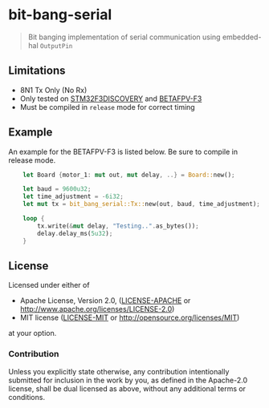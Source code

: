 # bit-bang-serial

> Bit banging implementation of serial communication using embedded-hal `OutputPin`

## Limitations

- 8N1 Tx Only (No Rx)
- Only tested on [STM32F3DISCOVERY](https://github.com/japaric/f3) and [BETAFPV-F3](https://github.com/JoshMcguigan/betafpv-f3) 
- Must be compiled in `release` mode for correct timing

## Example

An example for the BETAFPV-F3 is listed below. Be sure to compile in release mode.

```rust
    let Board {motor_1: mut out, mut delay, ..} = Board::new();

    let baud = 9600u32;
    let time_adjustment = -6i32;
    let mut tx = bit_bang_serial::Tx::new(out, baud, time_adjustment);

    loop {
        tx.write(&mut delay, "Testing..".as_bytes());
        delay.delay_ms(5u32);
    }
```
    
## License

Licensed under either of

 * Apache License, Version 2.0, ([LICENSE-APACHE](LICENSE-APACHE) or http://www.apache.org/licenses/LICENSE-2.0)
 * MIT license ([LICENSE-MIT](LICENSE-MIT) or http://opensource.org/licenses/MIT)

at your option.

### Contribution

Unless you explicitly state otherwise, any contribution intentionally submitted
for inclusion in the work by you, as defined in the Apache-2.0 license, shall be dual licensed as above, without any
additional terms or conditions.
